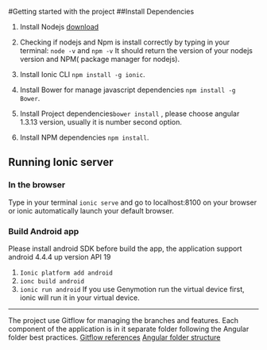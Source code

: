 #Getting started with the project
##Install Dependencies

 1. Install Nodejs [download](https://nodejs.org/download/)
 2. Checking if nodejs and Npm is install correctly by typing in your terminal:
 `node -v` and `npm -v` It should return the version of your nodejs version and NPM( package manager for nodejs).
 3. Install Ionic CLI `npm install -g ionic`.
 4. Install Bower for manage javascript dependencies 
 `npm install -g Bower`.
 
 5. Install Project dependencies`bower install` , please choose angular 1.3.13 version, usually it is number second option.
 6. Install NPM dependencies `npm install`.

## Running Ionic server
### In the browser
Type in your terminal  `ionic serve`
 and go to localhost:8100 on your browser or ionic automatically launch your default browser.
### Build Android app
Please install android SDK before build the app, the application support android 4.4.4 up version API 19
 1. `Ionic platform add android`
 2. `ionc build android`
 3. `ionic run android`
If you use Genymotion run the virtual device first, ionic will run it in your virtual device.


----------
The project use Gitflow for managing the branches and features.  Each component of the application is in it separate folder following the Angular folder best practices.
[Gitflow references](https://www.atlassian.com/git/tutorials/comparing-workflows/feature-branch-workflow)
[Angular folder structure](https://scotch.io/tutorials/angularjs-best-practices-directory-structure)
	
